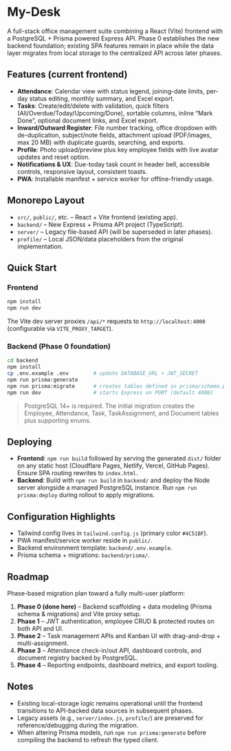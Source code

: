 # My-Desk

A full-stack office management suite combining a React (Vite) frontend with a PostgreSQL + Prisma powered Express API. Phase 0 establishes the new backend foundation; existing SPA features remain in place while the data layer migrates from local storage to the centralized API across later phases.

## Features (current frontend)

- **Attendance**: Calendar view with status legend, joining-date limits, per-day status editing, monthly summary, and Excel export.
- **Tasks**: Create/edit/delete with validation, quick filters (All/Overdue/Today/Upcoming/Done), sortable columns, inline “Mark Done”, optional document links, and Excel export.
- **Inward/Outward Register**: File number tracking, office dropdown with de-duplication, subject/note fields, attachment upload (PDF/images, max 20 MB) with duplicate guards, searching, and exports.
- **Profile**: Photo upload/preview plus key employee fields with live avatar updates and reset option.
- **Notifications & UX**: Due-today task count in header bell, accessible controls, responsive layout, consistent toasts.
- **PWA**: Installable manifest + service worker for offline-friendly usage.

## Monorepo Layout

- `src/`, `public/`, etc. – React + Vite frontend (existing app).
- `backend/` – New Express + Prisma API project (TypeScript).
- `server/` – Legacy file-based API (will be superseded in later phases).
- `profile/` – Local JSON/data placeholders from the original implementation.

## Quick Start

### Frontend

```bash
npm install
npm run dev
```

The Vite dev server proxies `/api/*` requests to `http://localhost:4000` (configurable via `VITE_PROXY_TARGET`).

### Backend (Phase 0 foundation)

```bash
cd backend
npm install
cp .env.example .env        # update DATABASE_URL + JWT_SECRET
npm run prisma:generate
npm run prisma:migrate      # creates tables defined in prisma/schema.prisma
npm run dev                 # starts Express on PORT (default 4000)
```

> PostgreSQL 14+ is required. The initial migration creates the Employee, Attendance, Task, TaskAssignment, and Document tables plus supporting enums.

## Deploying

- **Frontend**: `npm run build` followed by serving the generated `dist/` folder on any static host (Cloudflare Pages, Netlify, Vercel, GitHub Pages). Ensure SPA routing rewrites to `index.html`.
- **Backend**: Build with `npm run build` in `backend/` and deploy the Node server alongside a managed PostgreSQL instance. Run `npm run prisma:deploy` during rollout to apply migrations.

## Configuration Highlights

- Tailwind config lives in `tailwind.config.js` (primary color `#4C51BF`).
- PWA manifest/service worker reside in `public/`.
- Backend environment template: `backend/.env.example`.
- Prisma schema + migrations: `backend/prisma/`.

## Roadmap

Phase-based migration plan toward a fully multi-user platform:

1. **Phase 0 (done here)** – Backend scaffolding + data modeling (Prisma schema & migrations) and Vite proxy setup.
2. **Phase 1** – JWT authentication, employee CRUD & protected routes on both API and UI.
3. **Phase 2** – Task management APIs and Kanban UI with drag-and-drop + multi-assignment.
4. **Phase 3** – Attendance check-in/out API, dashboard controls, and document registry backed by PostgreSQL.
5. **Phase 4** – Reporting endpoints, dashboard metrics, and export tooling.

## Notes

- Existing local-storage logic remains operational until the frontend transitions to API-backed data sources in subsequent phases.
- Legacy assets (e.g., `server/index.js`, `profile/`) are preserved for reference/debugging during the migration.
- When altering Prisma models, run `npm run prisma:generate` before compiling the backend to refresh the typed client.
